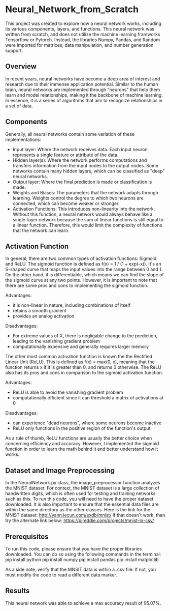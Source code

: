 # Neural_Network_from_Scratch

This project was created to explore how a neural network works, including its various components, layers, and functions. This neural network was written from scratch, and does not utilize the machine learning framworks Tensorflow or Pytorch. Instead, the libraries Numpy, Pandas, and Random were imported for matrices, data manipulation, and number generation support.

Overview
---------
In recent years, neural networks have become a deep area of interest and research due to their immense application potential. Similar to the human brain, neural networks are implemented through "neurons" that help them learn and model relationships, making it the backbone of machine learning. In essence, it is a series of algorithms that aim to recognize relationships in a set of data.

Components
---------
Generally, all neural networks contain some variation of these implementations:
 - Input layer: Where the network receives data. Each input neuron represents a single feature or attribute of the data.
 - Hidden layer(s): Where the network performs computations and transfers information from the input nodes to the output nodes. Some networks contain many hidden layers, which can be classified as "deep" neural networks.
 - Output layer: Where the final prediction is made or classification is made.
 - Weights and Biases: The parameters that the network adapts through learning. Weights control the degree to which two neurons are connected, which can become weaker or stronger. 
 - Activation Functions: This introduces non-linearity into the network. Without this function, a neural network would always behave like a single-layer network because the sum of linear functions is still equal to a linear function. Therefore, this would limit the complexity of functions that the network can learn.

Activation Function
----------
In general, there are two common types of activation functions: Sigmoid and ReLU. The sigmoid function is defined as f(x) = 1 / (1 + exp(-x)). It's an S-shaped curve that maps the input values into the range between 0 and 1. On the other hand, it is differentiable, which means we can find the slope of the sigmoid curve at any two points. However, it is important to note that there are some pros and cons to implementing the sigmoid function.

Advantages:
- it is non-linear in nature, including combinations of itself
- retains a smooth gradient
- provides an analog activation

Disadvantages:
- For extreme values of X, there is negligable change to the prediction, leading to the vanishing gradient problem
- computationally expensive and generally requires larger memory


The other most common activation function is known the the Rectified Linear Unit (ReLU). This is defined as  f(x) = max(0, x), meaning that the function returns x if it is greater than 0, and returns 0 otherwise. The ReLU also has its pros and cons in comparison to the sigmoid activation function.

Advantages:
- ReLU is able to avoid the vanishing gradient problem
- computationally efficient since it can threshold a matrix of activations at 0

Disadvantages:
- can experience "dead neurons", where some neurons become inactive
- ReLU only functions in the positive region of the function's output

As a rule of thumb, ReLU functions are usually the better choice when concerning efficiency and accuracy. However, I implemented the sigmoid function in order to learn the math behind it and better understand how it works.

Dataset and Image Preprocessing
-------------------
In the NeuralNetwork.py class, the image_preprocessor function analyzes the MNIST dataset. For context, the MNIST dataset is a large collection of handwritten digits, which is often used for testing and training networks such as this. To run this code, you will need to have the proper dataset downloaded. It is also important to ensure that the essential data files are within the same directory as the other classes. Here is the link for the MNIST dataset:
http://yann.lecun.com/exdb/mnist/
If that doesn't work, than try the alternate link below:
https://pjreddie.com/projects/mnist-in-csv/

Prerequisites
------------
To run this code, please ensure that you have the proper libraries downloaded. You can do so using the following commands in the terminal:
pip install python
pip install numpy
pip install pandas
pip install matplotlib

As a side note, verify that the MNSIT data is within a .csv file. If not, you must modify the code to read a different data marker.

Results
--------
This neural network was able to achieve a max accuracy result of 95.07%.




